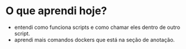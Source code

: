 # O que aprendi hoje?
- entendi como funciona scripts e como chamar eles dentro de outro script.
- aprendi mais comandos dockers que está na seção de anotação.